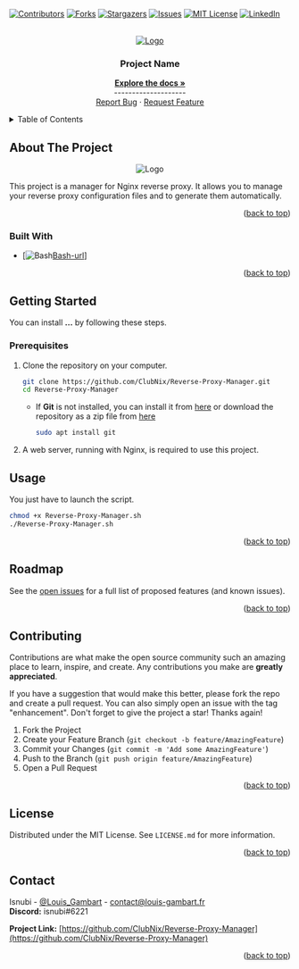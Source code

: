 <a name="readme-top"></a>

<!-- Projet Shields -->
[![Contributors][contributors-shield]][contributors-url]
[![Forks][forks-shield]][forks-url]
[![Stargazers][stars-shield]][stars-url]
[![Issues][issues-shield]][issues-url]
[![MIT License][license-shield]][license-url]
[![LinkedIn][linkedin-shield]][linkedin-url]

<!-- Replace these markers with infos - "Reverse-Proxy-Manager"-->

<!-- PROJECT LOGO -->
<br />
<div align="center">
  <a href="https://github.com/ClubNix/Reverse-Proxy-Manager/">
    <img src="x/x.png" alt="Logo">
  </a>


<h3 align="center">Project Name</h3>
  <p align="center">
    <a href="https://github.com/ClubNix/Reverse-Proxy-Manager/"><strong>Explore the docs »</strong></a>
    <br />--------------------
    <br />
    <a href="https://github.com/ClubNix/Reverse-Proxy-Manager/issues">Report Bug</a>
    ·
    <a href="https://github.com/ClubNix/Reverse-Proxy-Manager/issues">Request Feature</a>
  </p>
</div>


<!-- TABLE OF CONTENTS -->
<details>
  <summary>Table of Contents</summary>
  <ol>
    <li>
      <a href="#about-the-project">About The Project</a>
      <ul>
        <li><a href="#built-with">Built With</a></li>
      </ul>
    </li>
    <li>
      <a href="#getting-started">Getting Started</a>
      <ul>
        <li><a href="#prerequisites">Prerequisites</a></li>
      </ul>
    </li>
    <li><a href="#usage">Usage</a></li>
    <li><a href="#roadmap">Roadmap</a></li>
    <li><a href="#contributing">Contributing</a></li>
    <li><a href="#license">License</a></li>
    <li><a href="#contact">Contact</a></li>
  </ol>
</details>



<!-- ABOUT THE PROJECT -->
## About The Project

<div align="center">
    <img src="x/x.png" alt="Logo">
</div>

This project is a manager for Nginx reverse proxy. It allows you to manage your reverse proxy configuration files and to generate them automatically.

<p align="right">(<a href="#readme-top">back to top</a>)</p>



### Built With

* [![Bash][Bash-shield][Bash-url]]

<p align="right">(<a href="#readme-top">back to top</a>)</p>



<!-- GETTING STARTED -->
## Getting Started
<a name="getting-started"></a>

You can install **...** by following these steps.

### Prerequisites

1. Clone the repository on your computer.

    ```sh
    git clone https://github.com/ClubNix/Reverse-Proxy-Manager.git
    cd Reverse-Proxy-Manager
    ```
   
   * If **Git** is not installed, you can install it from [here](https://git-scm.com/downloads) or 
   download the repository as a zip file from [here](https://github.com/ClubNix/Reverse-Proxy-Manager/archive/refs/heads/master.zip)
        ```sh
        sudo apt install git
        ```

2. A web server, running with Nginx, is required to use this project.


<!-- USAGE EXAMPLES -->
## Usage

You just have to launch the script.

```sh
chmod +x Reverse-Proxy-Manager.sh
./Reverse-Proxy-Manager.sh
```

<p align="right">(<a href="#readme-top">back to top</a>)</p>



<!-- ROADMAP -->
## Roadmap


See the [open issues](https://github.com/ClubNix/Reverse-Proxy-Manager/issues) for a full list of proposed features (and known issues).

<p align="right">(<a href="#readme-top">back to top</a>)</p>



<!-- CONTRIBUTING -->
## Contributing

Contributions are what make the open source community such an amazing place to learn, inspire, and create. Any contributions you make are **greatly appreciated**.

If you have a suggestion that would make this better, please fork the repo and create a pull request. You can also simply open an issue with the tag "enhancement".
Don't forget to give the project a star! Thanks again!

1. Fork the Project
2. Create your Feature Branch (`git checkout -b feature/AmazingFeature`)
3. Commit your Changes (`git commit -m 'Add some AmazingFeature'`)
4. Push to the Branch (`git push origin feature/AmazingFeature`)
5. Open a Pull Request

<p align="right">(<a href="#readme-top">back to top</a>)</p>



<!-- LICENSE -->
## License

Distributed under the MIT License. See `LICENSE.md` for more information.

<p align="right">(<a href="#readme-top">back to top</a>)</p>



<!-- CONTACT -->
## Contact


Isnubi - [@Louis_Gambart](https://twitter.com/Louis_Gambart) - [contact@louis-gambart.fr](mailto:louis-gambart.fr)
<br>**Discord:** isnubi#6221

**Project Link:** [https://github.com/ClubNix/Reverse-Proxy-Manager](https://github.com/ClubNix/Reverse-Proxy-Manager)

<p align="right">(<a href="#readme-top">back to top</a>)</p>




<!-- MARKDOWN LINKS & IMAGES -->
<!-- https://www.markdownguide.org/basic-syntax/#reference-style-links -->
[contributors-shield]: https://img.shields.io/github/contributors/ClubNix/Reverse-Proxy-Manager.svg?style=for-the-badge
[contributors-url]: https://github.com/ClubNix/Reverse-Proxy-Manager/graphs/contributors
[forks-shield]: https://img.shields.io/github/forks/ClubNix/Reverse-Proxy-Manager.svg?style=for-the-badge
[forks-url]: https://github.com/ClubNix/Reverse-Proxy-Manager/network/members
[stars-shield]: https://img.shields.io/github/stars/ClubNix/Reverse-Proxy-Manager.svg?style=for-the-badge
[stars-url]: https://github.com/ClubNix/Reverse-Proxy-Manager/stargazers
[issues-shield]: https://img.shields.io/github/issues/ClubNix/Reverse-Proxy-Manager.svg?style=for-the-badge
[issues-url]: https://github.com/ClubNix/Reverse-Proxy-Manager/issues
[license-shield]: https://img.shields.io/github/license/ClubNix/Reverse-Proxy-Manager.svg?style=for-the-badge
[license-url]: https://github.com/ClubNix/Reverse-Proxy-Manager/blob/master/LICENSE.md
[linkedin-shield]: https://img.shields.io/badge/-LinkedIn-black.svg?style=for-the-badge&logo=linkedin&colorB=555
[linkedin-url]: https://linkedin.com/in/louis-gambart
[Bash-shield]: https://img.shields.io/badge/Bash-121011?style=for-the-badge&logo=gnu-bash&logoColor=white
[Bash-url]: https://www.gnu.org/software/bash/
[Twitter-shield]: https://img.shields.io/twitter/follow/Louis_Gambart?style=social
[Twitter-url]: https://twitter.com/Louis_Gambart/

